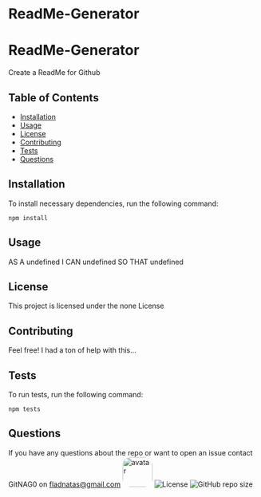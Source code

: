 
  # ReadMe-Generator
  # ReadMe-Generator
  Create a ReadMe for Github
  ## Table of Contents
  * [Installation](#installation)
  * [Usage](#Usage)
  * [License](#license)
  * [Contributing](#contributing)
  * [Tests](#tests)
  * [Questions](#questions)
  ## Installation
  To install necessary dependencies, run the following command:
  ```
  npm install
  ```
  ## Usage
  AS A undefined
  I CAN undefined
  SO THAT undefined
  ## License
  This project is licensed under the none License
  ## Contributing
  Feel free! I had a ton of help with this...
  ## Tests
  To run tests, run the following command:
  ```
  npm tests
  ```
  ## Questions
  If you have any questions about the repo or want to open an issue contact GitNAG0 on fladnatas@gmail.com
  <img src="https://avatars1.githubusercontent.com/u/63666136?v=4" alt="avatar" style="border-radius: 16px" width="60" />
  ![License](https://img.shields.io/github/license/GitNAG0/ReadMe-Generator?style=flat-square)
  ![GitHub repo size](https://img.shields.io/github/repo-size/GitNAG0/ReadMe-Generator)
  
